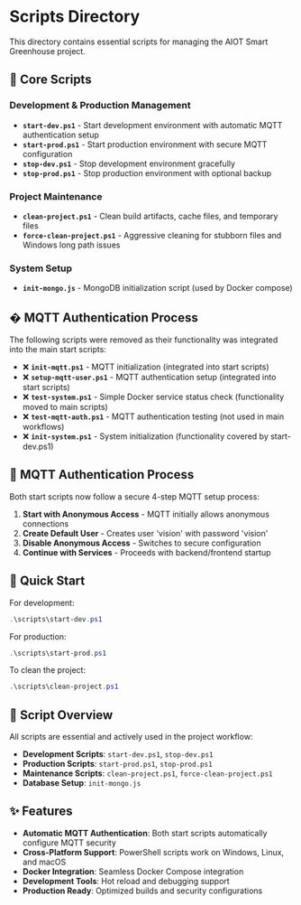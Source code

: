 # Scripts Directory

This directory contains essential scripts for managing the AIOT Smart Greenhouse project.

## 🚀 Core Scripts

### Development & Production Management
- **`start-dev.ps1`** - Start development environment with automatic MQTT authentication setup
- **`start-prod.ps1`** - Start production environment with secure MQTT configuration
- **`stop-dev.ps1`** - Stop development environment gracefully
- **`stop-prod.ps1`** - Stop production environment with optional backup

### Project Maintenance
- **`clean-project.ps1`** - Clean build artifacts, cache files, and temporary files
- **`force-clean-project.ps1`** - Aggressive cleaning for stubborn files and Windows long path issues

### System Setup
- **`init-mongo.js`** - MongoDB initialization script (used by Docker compose)

## � MQTT Authentication Process

The following scripts were removed as their functionality was integrated into the main start scripts:

- ❌ **`init-mqtt.ps1`** - MQTT initialization (integrated into start scripts)
- ❌ **`setup-mqtt-user.ps1`** - MQTT authentication setup (integrated into start scripts)
- ❌ **`test-system.ps1`** - Simple Docker service status check (functionality moved to main scripts)
- ❌ **`test-mqtt-auth.ps1`** - MQTT authentication testing (not used in main workflows)  
- ❌ **`init-system.ps1`** - System initialization (functionality covered by start-dev.ps1)

## 🔐 MQTT Authentication Process

Both start scripts now follow a secure 4-step MQTT setup process:

1. **Start with Anonymous Access** - MQTT initially allows anonymous connections
2. **Create Default User** - Creates user 'vision' with password 'vision'
3. **Disable Anonymous Access** - Switches to secure configuration
4. **Continue with Services** - Proceeds with backend/frontend startup

## 🎯 Quick Start

For development:
```powershell
.\scripts\start-dev.ps1
```

For production:
```powershell
.\scripts\start-prod.ps1
```

To clean the project:
```powershell
.\scripts\clean-project.ps1
```

## 📝 Script Overview

All scripts are essential and actively used in the project workflow:

- **Development Scripts**: `start-dev.ps1`, `stop-dev.ps1`
- **Production Scripts**: `start-prod.ps1`, `stop-prod.ps1`
- **Maintenance Scripts**: `clean-project.ps1`, `force-clean-project.ps1`
- **Database Setup**: `init-mongo.js`

## ✨ Features

- **Automatic MQTT Authentication**: Both start scripts automatically configure MQTT security
- **Cross-Platform Support**: PowerShell scripts work on Windows, Linux, and macOS
- **Docker Integration**: Seamless Docker Compose integration
- **Development Tools**: Hot reload and debugging support
- **Production Ready**: Optimized builds and security configurations
